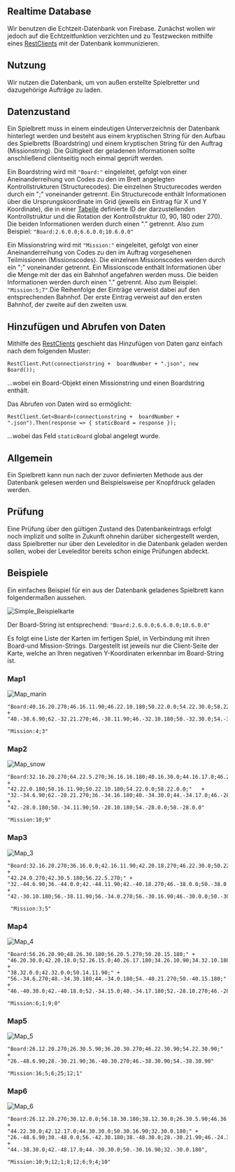 ## Realtime Database
Wir benutzen die Echtzeit-Datenbank von Firebase. Zunächst wollen wir jedoch auf die Echtzeitfunktion verzichten und zu Testzwecken mithilfe eines [RestClients](https://assetstore.unity.com/packages/tools/network/rest-client-for-unity-102501) mit der Datenbank kommunizieren.

## Nutzung
Wir nutzen die Datenbank, um von außen erstellte Spielbretter und dazugehörige Aufträge zu laden.

## Datenzustand
Ein Spielbrett muss in einem eindeutigen Unterverzeichnis der Datenbank hinterlegt werden und besteht aus einem kryptischen String für den Aufbau des Spielbretts (Boardstring) und einem kryptischen String für den Auftrag (Missionstring). Die Gültigkeit der geladenen Informationen sollte anschließend clientseitig noch einmal geprüft werden.

Ein Boardstring wird mit `"Board:"` eingeleitet, gefolgt von einer Aneinanderreihung von Codes zu den im Brett angelegten Kontrollstrukturen (Structurecodes). Die einzelnen Structurecodes werden durch ein ";" voneinander getrennt. Ein Structurecode enthält Informationen über die Ursprungskoordinate im Grid (jeweils ein Eintrag für X und Y Koordinate), die in einer [Tabelle](Schienenelemente) definierte ID der darzustellenden Kontrollstruktur und die Rotation der Kontrollstruktur (0, 90, 180 oder 270). Die beiden Informationen werden durch einen "." getrennt. Also zum Beispiel: `"Board:2.6.0.0;6.6.0.0;10.6.0.0"`

Ein Missionstring wird mit `"Mission:"` eingeleitet, gefolgt von einer Aneinanderreihung von Codes zu den im Auftrag vorgesehenen Teilmissionen (Missionscodes). Die einzelnen Missionscodes werden durch ein ";" voneinander getrennt. Ein Missionscode enthält Informationen über die Menge mit der das ein Bahnhof angefahren werden muss. Die beiden Informationen werden durch einen "." getrennt. Also zum Beispiel: `"Mission:5;7"`.Die Reihenfolge der Einträge verweist dabei auf den entsprechenden Bahnhof. Der erste Eintrag verweist auf den ersten Bahnhof, der zweite auf den zweiten usw.

## Hinzufügen und Abrufen von Daten
Mithilfe des [RestClients](https://assetstore.unity.com/packages/tools/network/rest-client-for-unity-102501) geschieht das Hinzufügen von Daten ganz einfach nach dem folgenden Muster:

`RestClient.Put(connectionstring +  boardNumber + ".json", new Board());`

...wobei ein Board-Objekt einen Missionstring und einen Boardstring enthält.

Das Abrufen von Daten wird so ermöglicht:

`RestClient.Get<Board>(connectionstring +  boardNumber + ".json").Then(response => {
      staticBoard = response
});`

...wobei das Feld `staticBoard` global angelegt wurde.

## Allgemein
Ein Spielbrett kann nun nach der zuvor definierten Methode aus der Datenbank gelesen werden und Beispielsweise per Knopfdruck geladen werden.

## Prüfung
Eine Prüfung über den gültigen Zustand des Datenbankeintrags erfolgt noch implizit und sollte in Zukunft ohnehin darüber sichergestellt werden, dass Spielbretter nur über den Leveleditor in die Datenbank geladen werden sollen, wobei der Leveleditor bereits schon einige Prüfungen abdeckt.

## Beispiele
Ein einfaches Beispiel für ein aus der Datenbank geladenes Spielbrett kann folgendermaßen aussehen.

![Simple_Beispielkarte](uploads/f226ec29e55d9be3705c4a48261de0d0/Simple_Beispielkarte.png)

Der Board-String ist entsprechend: `"Board:2.6.0.0;6.6.0.0;10.6.0.0"`

Es folgt eine Liste der Karten im fertigen Spiel, in Verbindung mit ihren Board-und Mission-Strings. Dargestellt ist jeweils nur die Client-Seite der Karte, welche an Ihren negativen Y-Koordinaten erkennbar im Board-String ist.

### Map1

![Map_marin](uploads/a28edf7277b459c86a24ff2841906a4d/Map_marin.png)

```
"Board:40.16.20.270;46.16.11.90;46.22.10.180;50.22.0.0;54.22.30.0;58.22.0.0;64.22.5.270;" +
"40.-38.6.90;62.-32.21.270;46.-38.11.90;46.-32.10.180;50.-32.30.0;54.-32.0.0;58.-32.0.0"

"Mission:4;3"
```

### Map2

![Map_snow](uploads/0703a1c1e082f514bbfea1c35ea9a908/Map_snow.png)

```
"Board:32.16.20.270;64.22.5.270;36.16.16.180;40.16.30.0;44.16.17.0;46.22.11.0;36.22.11.270;" +
"42.22.0.180;50.16.11.90;50.22.10.180;54.22.0.0;58.22.0.0;"   +
"32.-34.6.90;62.-28.21.270;36.-34.16.180;40.-34.30.0;44.-34.17.0;46.-28.11.0;36.-28.11.270;" +
"42.-28.0.180;50.-34.11.90;50.-28.10.180;54.-28.0.0;58.-28.0.0"

"Mission:10;9"
```
       
### Map3

![Map_3](uploads/6777baf9098b665fb3f270ab668e8847/Map_3.png)
     

```
"Board:32.16.20.270;36.16.0.0;42.16.11.90;42.20.18.270;46.22.30.0;50.22.0.0;" +
"42.24.0.270;42.30.5.180;56.22.5.270;" + 
"32.-44.6.90;36.-44.0.0;42.-44.11.90;42.-40.18.270;46.-38.0.0;50.-38.0.0;42.-36.30.270;" +
"42.-30.10.180;56.-38.11.90;56.-34.0.270;56.-30.16.90;46.-30.0.0;50.-30.0.0;56.-26.21.180"

 "Mission:3;5"
```

### Map4
            
![Map_4](uploads/ebafc3f936052681adb713fffac086b7/Map_4.png)

```
"Board:56.26.20.90;48.26.30.180;56.20.5.270;50.20.15.180;" +
"46.20.30.0;42.20.18.0;52.26.15.0;40.26.17.180;34.26.10.90;34.32.10.180;52.32.10.270;" +
"38.32.0.0;42.32.0.0;50.14.11.90;" +
"56.-34.6.270;48.-34.30.180;44.-34.0.180;54.-40.21.270;50.-40.15.180;" +
"46.-40.30.0;42.-40.18.0;52.-34.15.0;40.-34.17.180;52.-28.10.270;46.-28.0.0;44.-46.11.180"

"Mission:6;1;9;0"
```

### Map5

![Map_5](uploads/394a9edfb906a06699df957683e03b4b/Map_5.png)
            
```
"Board:26.12.20.270;26.30.5.90;36.20.30.270;46.22.30.90;54.22.30.90;" +
"26.-48.6.90;28.-30.21.90;36.-40.30.270;46.-38.30.90;54.-38.30.90"

"Mission:16;5;6;25;12;1"
```
            
### Map6

![Map_6](uploads/96291c419868a0d7023efb569e0af2f8/Map_6.png)

```
"Board:26.12.20.270;30.12.0.0;56.18.30.180;38.12.30.0;26.30.5.90;46.36.30.180;" +
"44.22.30.0;42.12.17.0;44.30.30.0;50.30.16.90;32.30.0.180;" +
"26.-48.6.90;30.-48.0.0;56.-42.30.180;38.-48.30.0;28.-30.21.90;46.-24.30.180;" +
"44.-38.30.0;42.-48.17.0;44.-30.30.0;50.-30.16.90;32.-30.0.180", 

"Mission:10;9;12;1;8;12;6;9;4;10"
```
